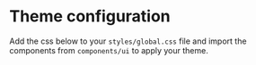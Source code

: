 # Theme configuration

Add the css below to your `styles/global.css` file and import the components from `components/ui` to apply your theme.

<!-- component-ThemeConfiguration -->
